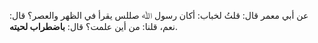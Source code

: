 عن أبي معمر قال: قلتُ لخباب: أكان رسول ﷲ صللس يقرأ في الظهر والعصر؟ قال: نعم، قلنا: من أين علمت؟ قال: **باضطراب لحيته**.